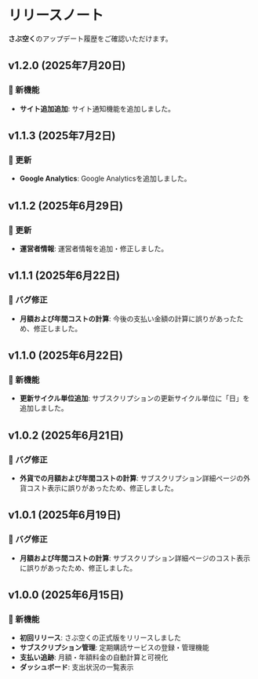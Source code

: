 # リリースノート

**さぶ空く**のアップデート履歴をご確認いただけます。

## v1.2.0 (2025年7月20日)

### 🎉 新機能

- **サイト追加追加**: サイト通知機能を追加しました。

## v1.1.3 (2025年7月2日)

### 📝 更新

- **Google Analytics**: Google Analyticsを追加しました。

## v1.1.2 (2025年6月29日)

### 📝 更新

- **運営者情報**: 運営者情報を追加・修正しました。

## v1.1.1 (2025年6月22日)

### 🐛 バグ修正

- **月額および年間コストの計算**: 今後の支払い金額の計算に誤りがあったため、修正しました。

## v1.1.0 (2025年6月22日)

### 🎉 新機能

- **更新サイクル単位追加**: サブスクリプションの更新サイクル単位に「日」を追加しました。

## v1.0.2 (2025年6月21日)

### 🐛 バグ修正

- **外貨での月額および年間コストの計算**: サブスクリプション詳細ページの外貨コスト表示に誤りがあったため、修正しました。

## v1.0.1 (2025年6月19日)

### 🐛 バグ修正

- **月額および年間コストの計算**: サブスクリプション詳細ページのコスト表示に誤りがあったため、修正しました。

## v1.0.0 (2025年6月15日)

### 🎉 新機能

- **初回リリース**: さぶ空くの正式版をリリースしました
- **サブスクリプション管理**: 定期購読サービスの登録・管理機能
- **支払い追跡**: 月額・年額料金の自動計算と可視化
- **ダッシュボード**: 支出状況の一覧表示
